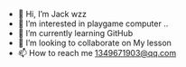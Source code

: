 - 👋 Hi, I’m Jack wzz
- 👀 I’m interested in playgame computer ..
- 🌱 I’m currently learning GitHub
- 💞️ I’m looking to collaborate on My lesson
- 📫 How to reach me 1349671903@qq.com

<!---
wzz1349671903/wzz1349671903 is a ✨ special ✨ repository because its `README.md` (this file) appears on your GitHub profile.
You can click the Preview link to take a look at your changes.
--->
